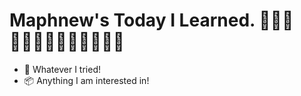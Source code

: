# Maphnew's Today I Learned. 👨🏻‍💻🙆🏻‍♂️🙋🏻‍♂️💁🏻‍♂️🔥

+ 📐 Whatever I tried!
+ 📦 Anything I am interested in!
